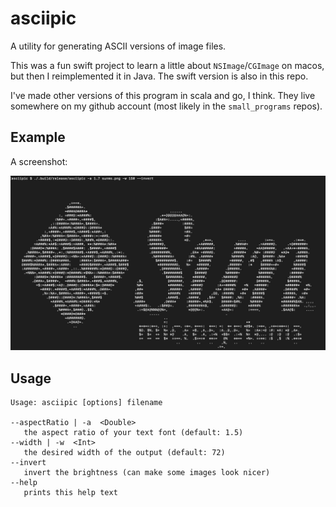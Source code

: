 # asciipic

A utility for generating ASCII versions of image files.  

This was a fun swift project to learn a little about `NSImage`/`CGImage` on macos, but then I reimplemented it in Java.  The swift version is also in this repo.

I've made other versions of this program in scala and go, I think.  They live somewhere on my github account (most likely in the `small_programs` repos).

## Example

A screenshot:

![screenshot](screenshot.jpg)

## Usage

    Usage: asciipic [options] filename
    
    --aspectRatio | -a  <Double>
       the aspect ratio of your text font (default: 1.5)
    --width | -w  <Int>
       the desired width of the output (default: 72)
    --invert
       invert the brightness (can make some images look nicer)
    --help
       prints this help text


